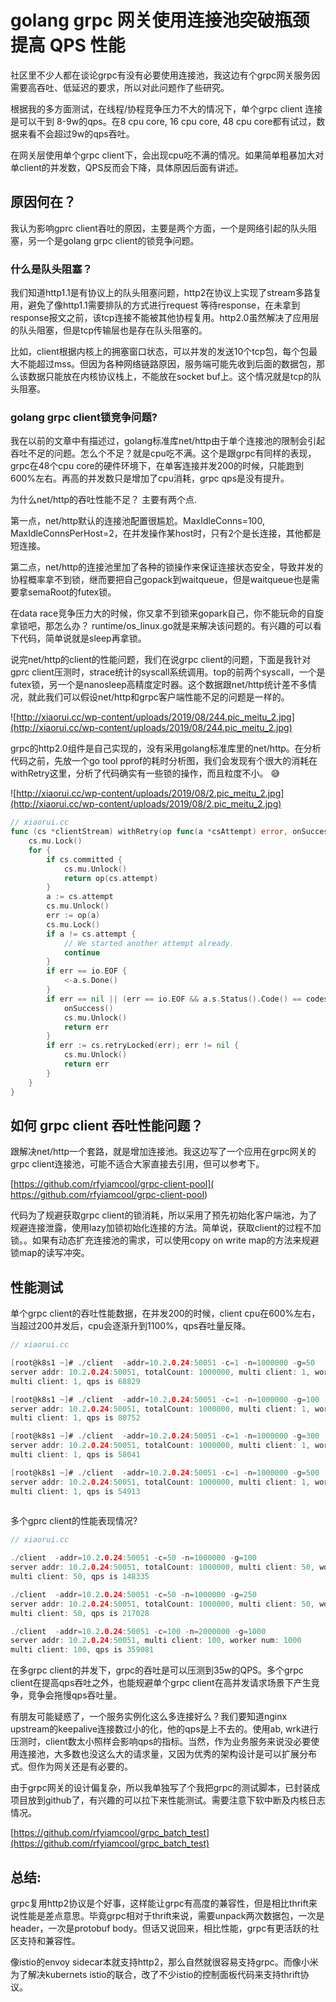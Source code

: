 # golang grpc 网关使用连接池突破瓶颈提高 QPS 性能

社区里不少人都在谈论grpc有没有必要使用连接池，我这边有个grpc网关服务因需要高吞吐、低延迟的要求，所以对此问题作了些研究。

根据我的多方面测试，在线程/协程竞争压力不大的情况下，单个grpc client 连接是可以干到 8-9w的qps。在8 cpu core, 16 cpu core, 48 cpu core都有试过，数据来看不会超过9w的qps吞吐。

在网关层使用单个grpc client下，会出现cpu吃不满的情况。如果简单粗暴加大对单client的并发数，QPS反而会下降，具体原因后面有讲述。

## 原因何在？

我认为影响gprc client吞吐的原因，主要是两个方面，一个是网络引起的队头阻塞，另一个是golang grpc client的锁竞争问题。

### 什么是队头阻塞？

我们知道http1.1是有协议上的队头阻塞问题，http2在协议上实现了stream多路复用，避免了像http1.1需要排队的方式进行request 等待response，在未拿到response报文之前，该tcp连接不能被其他协程复用。http2.0虽然解决了应用层的队头阻塞，但是tcp传输层也是存在队头阻塞的。

比如，client根据内核上的拥塞窗口状态，可以并发的发送10个tcp包，每个包最大不能超过mss。但因为各种网络链路原因，服务端可能先收到后面的数据包，那么该数据只能放在内核协议栈上，不能放在socket buf上。这个情况就是tcp的队头阻塞。

### golang grpc client锁竞争问题?

我在以前的文章中有描述过，golang标准库net/http由于单个连接池的限制会引起吞吐不足的问题。怎么个不足？就是cpu吃不满。这个是跟grpc有同样的表现，grpc在48个cpu core的硬件环境下，在单客连接并发200的时候，只能跑到600%左右。再高的并发数只是增加了cpu消耗，grpc qps是没有提升。

为什么net/http的吞吐性能不足？ 主要有两个点.

第一点，net/http默认的连接池配置很尴尬。MaxIdleConns=100, MaxIdleConnsPerHost=2，在并发操作某host时，只有2个是长连接，其他都是短连接。

第二点，net/http的连接池里加了各种的锁操作来保证连接状态安全，导致并发的协程概率拿不到锁，继而要把自己gopack到waitqueue，但是waitqueue也是需要拿semaRoot的futex锁。

在data race竞争压力大的时候，你又拿不到锁来gopark自己，你不能玩命的自旋拿锁吧，那怎么办？ runtime/os_linux.go就是来解决该问题的。有兴趣的可以看下代码，简单说就是sleep再拿锁。

说完net/http的client的性能问题，我们在说grpc client的问题，下面是我针对gprc client压测时，strace统计的syscall系统调用。top的前两个syscall，一个是futex锁，另一个是nanosleep高精度定时器。这个数据跟net/http统计差不多情况，就此我们可以假设net/http和grpc客户端性能不足的问题是一样的。

![http://xiaorui.cc/wp-content/uploads/2019/08/244.pic_meitu_2.jpg](http://xiaorui.cc/wp-content/uploads/2019/08/244.pic_meitu_2.jpg)

grpc的http2.0组件是自己实现的，没有采用golang标准库里的net/http。在分析代码之前，先放一个go tool pprof的耗时分析图，我们会发现有个很大的消耗在withRetry这里，分析了代码确实有一些锁的操作，而且粒度不小。 😅

![http://xiaorui.cc/wp-content/uploads/2019/08/2.pic_meitu_2.jpg](http://xiaorui.cc/wp-content/uploads/2019/08/2.pic_meitu_2.jpg)

```go
// xiaorui.cc
func (cs *clientStream) withRetry(op func(a *csAttempt) error, onSuccess func()) error {
	cs.mu.Lock()
	for {
		if cs.committed {
			cs.mu.Unlock()
			return op(cs.attempt)
		}
		a := cs.attempt
		cs.mu.Unlock()
		err := op(a)
		cs.mu.Lock()
		if a != cs.attempt {
			// We started another attempt already.
			continue
		}
		if err == io.EOF {
			<-a.s.Done()
		}
		if err == nil || (err == io.EOF && a.s.Status().Code() == codes.OK) {
			onSuccess()
			cs.mu.Unlock()
			return err
		}
		if err := cs.retryLocked(err); err != nil {
			cs.mu.Unlock()
			return err
		}
	}
}
```

## 如何 grpc client 吞吐性能问题？

跟解决net/http一个套路，就是增加连接池。我这边写了一个应用在grpc网关的grpc client连接池，可能不适合大家直接去引用，但可以参考下。

[https://github.com/rfyiamcool/grpc-client-pool]( https://github.com/rfyiamcool/grpc-client-pool)

代码为了规避获取grpc client的锁消耗，所以采用了预先初始化客户端池，为了规避连接泄露，使用lazy加锁初始化连接的方法。简单说，获取client的过程不加锁。。如果有动态扩充连接池的需求，可以使用copy on write map的方法来规避锁map的读写冲突。

## 性能测试

单个grpc client的吞吐性能数据，在并发200的时候，client cpu在600%左右，当超过200并发后，cpu会逐渐升到1100%，qps吞吐量反降。

```c
// xiaorui.cc

[root@k8s1 ~]# ./client  -addr=10.2.0.24:50051 -c=1 -n=1000000 -g=50
server addr: 10.2.0.24:50051, totalCount: 1000000, multi client: 1, worker num: 50
multi client: 1, qps is 68829

[root@k8s1 ~]# ./client  -addr=10.2.0.24:50051 -c=1 -n=1000000 -g=100
server addr: 10.2.0.24:50051, totalCount: 1000000, multi client: 1, worker num: 100
multi client: 1, qps is 80752

[root@k8s1 ~]# ./client  -addr=10.2.0.24:50051 -c=1 -n=1000000 -g=300
server addr: 10.2.0.24:50051, totalCount: 1000000, multi client: 1, worker num: 300
multi client: 1, qps is 58041

[root@k8s1 ~]# ./client  -addr=10.2.0.24:50051 -c=1 -n=1000000 -g=500
server addr: 10.2.0.24:50051, totalCount: 1000000, multi client: 1, worker num: 500
multi client: 1, qps is 54913
﻿
```

多个gprc client的性能表现情况?

```c
// xiaorui.cc

./client  -addr=10.2.0.24:50051 -c=50 -n=1000000 -g=100
server addr: 10.2.0.24:50051, totalCount: 1000000, multi client: 50, worker num: 100
multi client: 50, qps is 148335

./client  -addr=10.2.0.24:50051 -c=50 -n=1000000 -g=250
server addr: 10.2.0.24:50051, totalCount: 1000000, multi client: 50, worker num: 250
multi client: 50, qps is 217028

./client  -addr=10.2.0.24:50051 -c=100 -n=2000000 -g=1000
server addr: 10.2.0.24:50051, multi client: 100, worker num: 1000
multi client: 100, qps is 359081
```

在多grpc client的并发下，grpc的吞吐是可以压测到35w的QPS。多个grpc client在提高qps吞吐之外，也能规避单个grpc client在高并发请求场景下产生竞争，竞争会拖慢qps吞吐量。

有朋友可能疑惑了，一个服务实例化这么多连接好么？我们要知道nginx upstream的keepalive连接数过小的化，他的qps是上不去的。使用ab, wrk进行压测时，client数太小照样会影响qps的指标。当然，作为业务服务来说没必要使用连接池，大多数也没这么大的请求量，又因为优秀的架构设计是可以扩展分布式。但作为网关还是有必要的。

由于grpc网关的设计偏复杂，所以我单独写了个我把grpc的测试脚本，已封装成项目放到github了，有兴趣的可以拉下来性能测试。需要注意下软中断及内核日志情况。

[https://github.com/rfyiamcool/grpc_batch_test](https://github.com/rfyiamcool/grpc_batch_test)

## 总结:

grpc复用http2协议是个好事，这样能让grpc有高度的兼容性，但是相比thrift来说性能是差点意思。毕竟grpc相对于thrift来说，需要unpack两次数据包，一次是header，一次是protobuf body。但话又说回来，相比性能，grpc有更活跃的社区支持和兼容性。

像istio的envoy sidecar本就支持http2，那么自然就很容易支持grpc。而像小米为了解决kubernets istio的联合，改了不少istio的控制面板代码来支持thrift协议。
